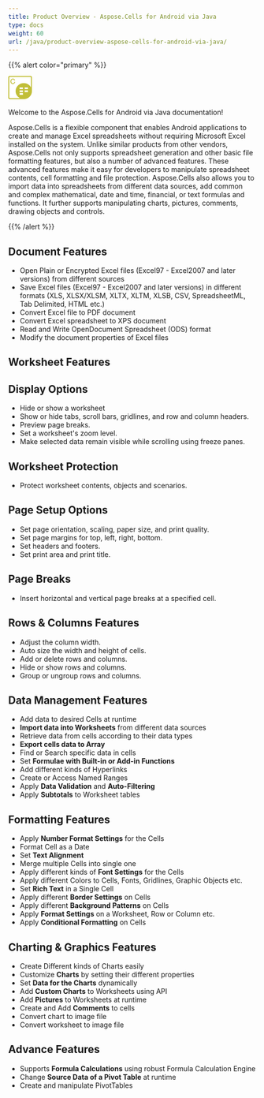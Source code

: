 ```yaml
---
title: Product Overview - Aspose.Cells for Android via Java
type: docs
weight: 60
url: /java/product-overview-aspose-cells-for-android-via-java/
---
```


{{% alert color="primary" %}} 

![cells-logo](50528297.png)

Welcome to the Aspose.Cells for Android via Java documentation!

Aspose.Cells is a flexible component that enables Android applications to create and manage Excel spreadsheets without requiring Microsoft Excel installed on the system. Unlike similar products from other vendors, Aspose.Cells not only supports spreadsheet generation and other basic file formatting features, but also a number of advanced features. These advanced features make it easy for developers to manipulate spreadsheet contents, cell formatting and file protection. Aspose.Cells also allows you to import data into spreadsheets from different data sources, add common and complex mathematical, date and time, financial, or text formulas and functions. It further supports manipulating charts, pictures, comments, drawing objects and controls.

{{% /alert %}} 
## **Document Features**
- Open Plain or Encrypted Excel files (Excel97 - Excel2007 and later versions) from different sources
- Save Excel files (Excel97 - Excel2007 and later versions) in different formats (XLS, XLSX/XLSM, XLTX, XLTM, XLSB, CSV, SpreadsheetML, Tab Delimited, HTML etc.)
- Convert Excel file to PDF document
- Convert Excel spreadsheet to XPS document
- Read and Write OpenDocument Spreadsheet (ODS) format
- Modify the document properties of Excel files
## **Worksheet Features**
## **Display Options**
- Hide or show a worksheet
- Show or hide tabs, scroll bars, gridlines, and row and column headers.
- Preview page breaks.
- Set a worksheet's zoom level.
- Make selected data remain visible while scrolling using freeze panes.
## **Worksheet Protection**
- Protect worksheet contents, objects and scenarios.
## **Page Setup Options**
- Set page orientation, scaling, paper size, and print quality.
- Set page margins for top, left, right, bottom.
- Set headers and footers.
- Set print area and print title.
## **Page Breaks**
- Insert horizontal and vertical page breaks at a specified cell.
## **Rows & Columns Features**
- Adjust the column width.
- Auto size the width and height of cells.
- Add or delete rows and columns.
- Hide or show rows and columns.
- Group or ungroup rows and columns.
## **Data Management Features**
- Add data to desired Cells at runtime
- **Import data into Worksheets** from different data sources
- Retrieve data from cells according to their data types
- **Export cells data to Array**
- Find or Search specific data in cells
- Set **Formulae with Built-in or Add-in Functions**
- Add different kinds of Hyperlinks
- Create or Access Named Ranges
- Apply **Data Validation** and **Auto-Filtering**
- Apply **Subtotals** to Worksheet tables
## **Formatting Features**
- Apply **Number Format Settings** for the Cells
- Format Cell as a Date
- Set **Text Alignment**
- Merge multiple Cells into single one
- Apply different kinds of **Font Settings** for the Cells
- Apply different Colors to Cells, Fonts, Gridlines, Graphic Objects etc.
- Set **Rich Text** in a Single Cell
- Apply different **Border Settings** on Cells
- Apply different **Background Patterns** on Cells
- Apply **Format Settings** on a Worksheet, Row or Column etc.
- Apply **Conditional Formatting** on Cells
## **Charting & Graphics Features**
- Create Different kinds of Charts easily
- Customize **Charts** by setting their different properties
- Set **Data for the Charts** dynamically
- Add **Custom Charts** to Worksheets using API
- Add **Pictures** to Worksheets at runtime
- Create and Add **Comments** to cells
- Convert chart to image file
- Convert worksheet to image file
## **Advance Features**
- Supports **Formula Calculations** using robust Formula Calculation Engine
- Change **Source Data of a Pivot Table** at runtime
- Create and manipulate PivotTables

